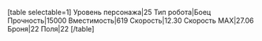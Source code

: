 [table selectable=1]
Уровень персонажа|25
Тип робота|Боец
Прочность|15000
Вместимость|619
Скорость|12.30
Скорость MAX|27.06
Броня|22
Поля|22
[/table]
